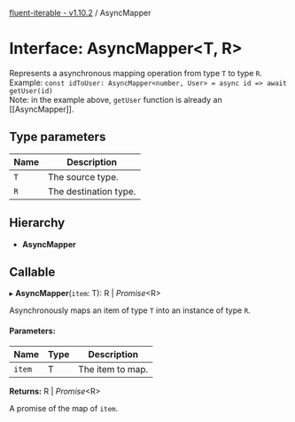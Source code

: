[fluent-iterable - v1.10.2](../README.md) / AsyncMapper

# Interface: AsyncMapper<T, R\>

Represents a asynchronous mapping operation from type `T` to type `R`.<br>
  Example: `const idToUser: AsyncMapper<number, User> = async id => await getUser(id)`<br>
  Note: in the example above, `getUser` function is already an [[AsyncMapper]].

## Type parameters

Name | Description |
------ | ------ |
`T` | The source type.   |
`R` | The destination type.    |

## Hierarchy

* **AsyncMapper**

## Callable

▸ **AsyncMapper**(`item`: T): R \| *Promise*<R\>

Asynchronously maps an item of type `T` into an instance of type `R`.

#### Parameters:

Name | Type | Description |
------ | ------ | ------ |
`item` | T | The item to map.   |

**Returns:** R \| *Promise*<R\>

A promise of the map of `item`.
